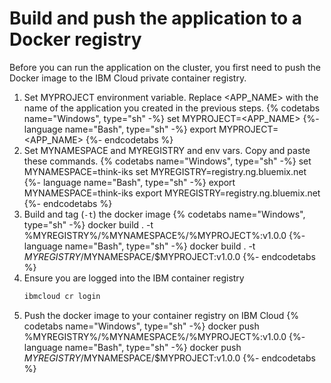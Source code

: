 # Build and push the application to a Docker registry

Before you can run the application on the cluster, you first need to push the Docker image to the IBM Cloud private container registry.

1. Set MYPROJECT environment variable. Replace <APP_NAME> with the name of the application you created in the previous steps.
   {% codetabs name="Windows", type="sh" -%}
set MYPROJECT=<APP_NAME>
   {%- language name="Bash", type="sh" -%}
export MYPROJECT=<APP_NAME>
   {%- endcodetabs %}
1. Set MYNAMESPACE and MYREGISTRY and env vars. Copy and paste these commands.
   {% codetabs name="Windows", type="sh" -%}
set MYNAMESPACE=think-iks
set MYREGISTRY=registry.ng.bluemix.net
   {%- language name="Bash", type="sh" -%}
export MYNAMESPACE=think-iks 
export MYREGISTRY=registry.ng.bluemix.net
   {%- endcodetabs %}
5. Build and tag (`-t`) the docker image
   {% codetabs name="Windows", type="sh" -%}
docker build . -t %MYREGISTRY%/%MYNAMESPACE%/%MYPROJECT%:v1.0.0
   {%- language name="Bash", type="sh" -%}
docker build . -t $MYREGISTRY/$MYNAMESPACE/$MYPROJECT:v1.0.0
   {%- endcodetabs %}
6. Ensure you are logged into the IBM container registry
   ```sh
   ibmcloud cr login
   ```
7. Push the docker image to your container registry on IBM Cloud
   {% codetabs name="Windows", type="sh" -%}
docker push %MYREGISTRY%/%MYNAMESPACE%/%MYPROJECT%:v1.0.0
   {%- language name="Bash", type="sh" -%}
docker push $MYREGISTRY/$MYNAMESPACE/$MYPROJECT:v1.0.0
   {%- endcodetabs %}
